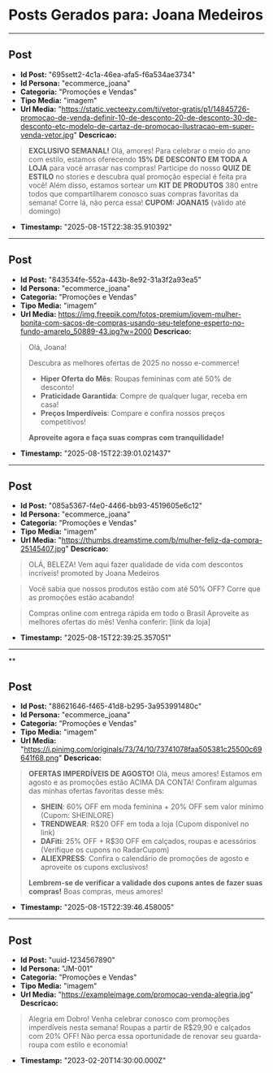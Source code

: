 # Posts Gerados para: Joana Medeiros

---

## Post
- **Id Post:** "695sett2-4c1a-46ea-afa5-f6a534ae3734"
- **Id Persona:** "ecommerce_joana"
- **Categoria:** "Promoções e Vendas"
- **Tipo Media:** "imagem"
- **Url Media:** "https://static.vecteezy.com/ti/vetor-gratis/p1/14845726-promocao-de-venda-definir-10-de-desconto-20-de-desconto-30-de-desconto-etc-modelo-de-cartaz-de-promocao-ilustracao-em-super-venda-vetor.jpg"
**Descricao:**
> **EXCLUSIVO SEMANAL!** 
> Olá, amores!
> Para celebrar o meio do ano com estilo, estamos oferecendo **15% DE DESCONTO EM TODA A LOJA** para você arrasar nas compras!
> Participe do nosso **QUIZ DE ESTILO** no stories e descubra qual promoção especial é feita pra você!
> Além disso, estamos sortear um **KIT DE PRODUTOS** 380 entre todos que compartilharem conosco suas compras favoritas da semana!
> Corre lá, não perca essa!
> **CUPOM: JOANA15** (válido até domingo)
- **Timestamp:** "2025-08-15T22:38:35.910392"

---

## Post
- **Id Post:** "843534fe-552a-443b-8e92-31a3f2a93ea5"
- **Id Persona:** "ecommerce_joana"
- **Categoria:** "Promoções e Vendas"
- **Tipo Media:** "imagem"
- **Url Media:** https://img.freepik.com/fotos-premium/jovem-mulher-bonita-com-sacos-de-compras-usando-seu-telefone-esperto-no-fundo-amarelo_50889-43.jpg?w=2000
**Descricao:**
> Olá, Joana!
> 
> Descubra as melhores ofertas de 2025 no nosso e-commerce!
> 
> - **Hiper Oferta do Mês**: Roupas femininas com até 50% de desconto!
> - **Praticidade Garantida**: Compre de qualquer lugar, receba em casa!
> - **Preços Imperdíveis**: Compare e confira nossos preços competitivos!
> 
> **Aproveite agora e faça suas compras com tranquilidade!**
- **Timestamp:** "2025-08-15T22:39:01.021437"

---

## Post
- **Id Post:** "085a5367-f4e0-4466-bb93-4519605e6c12"
- **Id Persona:** "ecommerce_joana"
- **Categoria:** "Promoções e Vendas"
- **Tipo Media:** "imagem"
- **Url Media:** "https://thumbs.dreamstime.com/b/mulher-feliz-da-compra-25145407.jpg"
**Descricao:**
> OLÁ, BELEZA!
> Vem aqui fazer qualidade de vida com descontos incríveis!
> promoted by Joana Medeiros

> Você sabia que nossos produtos estão com até 50% OFF? 
> Corre que as promoções estão acabando!

> Compras online com entrega rápida em todo o Brasil
> Aproveite as melhores ofertas do mês!
> Venha conferir:
> [link da loja]
- **Timestamp:** "2025-08-15T22:39:25.357051"

---

**
## Post
- **Id Post:** "88621646-f465-41d8-b295-3a953991480c"
- **Id Persona:** "ecommerce_joana"
- **Categoria:** "Promoções e Vendas"
- **Tipo Media:** "imagem"
- **Url Media:** "https://i.pinimg.com/originals/73/74/10/73741078faa505381c25500c69641f68.png"
**Descricao:**
> **OFERTAS IMPERDÍVEIS DE AGOSTO!**
> Olá, meus amores!
> Estamos em agosto e as promoções estão ACIMA DA CONTA!
> Confiram algumas das minhas ofertas favoritas desse mês:
> - **SHEIN**: 60% OFF em moda feminina + 20% OFF sem valor mínimo (Cupom: SHEINLORE)
> - **TRENDWEAR**: R$20 OFF em toda a loja (Cupom disponível no link)
> - **DAFiti**: 25% OFF + R$30 OFF em calçados, roupas e acessórios (Verifique os cupons no RadarCupom)
> - **ALIEXPRESS**: Confira o calendário de promoções de agosto e aproveite os cupons exclusivos!
> 
> **Lembrem-se de verificar a validade dos cupons antes de fazer suas compras!**
> Boas compras, meus amores!
- **Timestamp:** "2025-08-15T22:39:46.458005"

---

## Post
- **Id Post:** "uuid-1234567890"
- **Id Persona:** "JM-001"
- **Categoria:** "Promoções e Vendas"
- **Tipo Media:** "imagem"
- **Url Media:** "https://exampleimage.com/promocao-venda-alegria.jpg"
**Descricao:**
> Alegria em Dobro! 
> Venha celebrar conosco com promoções imperdíveis nesta semana! 
> Roupas a partir de R$29,90 e calçados com 20% OFF! 
> Não perca essa oportunidade de renovar seu guarda-roupa com estilo e economia!
- **Timestamp:** "2023-02-20T14:30:00.000Z"